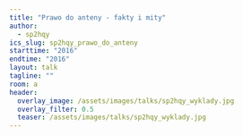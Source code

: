 ```yaml
---
title: "Prawo do anteny - fakty i mity"
author: 
  - sp2hqy
ics_slug: sp2hqy_prawo_do_anteny
starttime: "2016"
endtime: "2016"
layout: talk
tagline: ""
room: a
header:
  overlay_image: /assets/images/talks/sp2hqy_wyklady.jpg
  overlay_filter: 0.5
  teaser: /assets/images/talks/sp2hqy_wyklady.jpg
---
```

